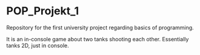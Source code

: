 # POP_Projekt_1

Repository for the first university project regarding basics of programming.

It is an in-console game about two tanks shooting each other. Essentially tanks 2D, just in console.
